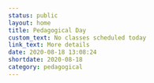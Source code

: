 ```yaml
---
status: public
layout: home
title: Pedagogical Day
custom_text: No classes scheduled today
link_text: More details
date: 2020-08-18 13:08:24
shortdate: 2020-08-18
category: pedagogical
---
```

